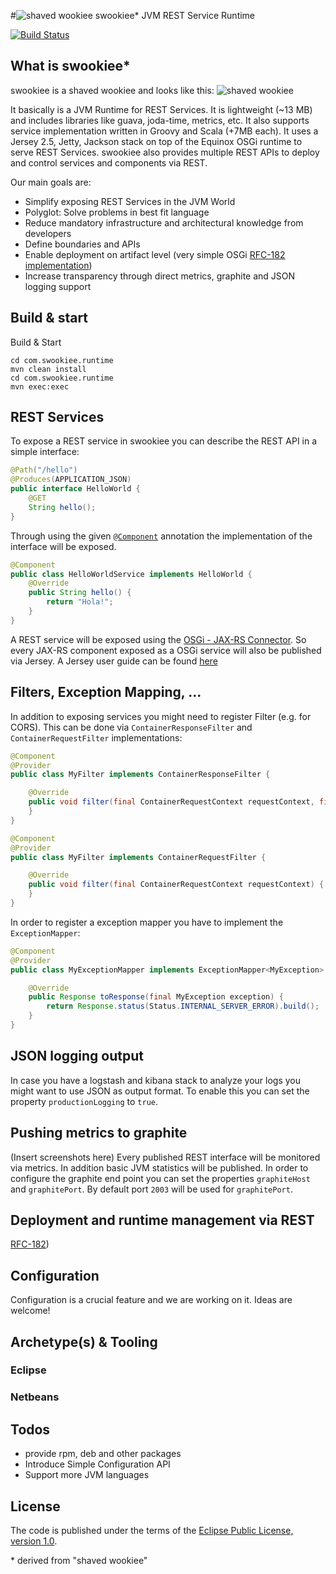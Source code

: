 #![shaved wookiee](http://www.gravatar.com/avatar/62cf8eb12029b66dfa837efa365f12b4) swookiee* JVM REST Service Runtime 

[![Build Status](https://travis-ci.org/swookiee/com.swookiee.runtime.png?branch=develop)](https://travis-ci.org/swookiee/com.swookiee.runtime)

## What is swookiee*
swookiee is a shaved wookiee and looks like this: ![shaved wookiee](http://www.gravatar.com/avatar/62cf8eb12029b66dfa837efa365f12b4?s=40)

It basically is a JVM Runtime for REST Services. It is lightweight (~13 MB) and includes libraries like guava, joda-time, metrics, etc. It also supports service implementation written in Groovy and Scala (+7MB each). It uses a Jersey 2.5, Jetty, Jackson stack on top of the Equinox OSGi runtime to serve REST Services. swookiee also provides multiple REST APIs to deploy and control services and components via REST.

Our main goals are:
* Simplify exposing REST Services in the JVM World
* Polyglot: Solve problems in best fit language
* Reduce mandatory infrastructure and architectural knowledge from developers
* Define boundaries and APIs
* Enable deployment on artifact level (very simple OSGi [RFC-182 implementation](https://github.com/osgi/design/tree/master/rfcs/rfc0182))
* Increase transparency through direct metrics, graphite and JSON logging support

## Build \& start

Build & Start
```shell
cd com.swookiee.runtime
mvn clean install
cd com.swookiee.runtime
mvn exec:exec
```

## REST Services

To expose a REST service in swookiee you can describe the REST API in a simple interface:
```java
@Path("/hello")
@Produces(APPLICATION_JSON)
public interface HelloWorld {
    @GET
    String hello();
}
```

Through using the given [`@Component`](http://www.osgi.org/javadoc/r5/cmpn/org/osgi/service/component/annotations/Component.html) annotation the implementation of the interface will be exposed.
```java
@Component
public class HelloWorldService implements HelloWorld {
    @Override
    public String hello() {
        return "Hola!";
    }
}
```

A REST service will be exposed using the [OSGi - JAX-RS Connector](https://github.com/hstaudacher/osgi-jax-rs-connector). So every JAX-RS component exposed as a OSGi service will also be published via Jersey. A Jersey user guide can be found [here](https://jersey.java.net/documentation/latest)

## Filters, Exception Mapping, ...

In addition to exposing services you might need to register Filter (e.g. for CORS). This can be done via `ContainerResponseFilter` and `ContainerRequestFilter` implementations:

```java
@Component
@Provider
public class MyFilter implements ContainerResponseFilter {

    @Override
    public void filter(final ContainerRequestContext requestContext, final ContainerResponseContext responseContext) {
    }
}
```

```java
@Component
@Provider
public class MyFilter implements ContainerRequestFilter {

    @Override
    public void filter(final ContainerRequestContext requestContext) {
    }
}
```

In order to register a exception mapper you have to implement the `ExceptionMapper`:
```java
@Component
@Provider
public class MyExceptionMapper implements ExceptionMapper<MyException> {

    @Override
    public Response toResponse(final MyException exception) {
        return Response.status(Status.INTERNAL_SERVER_ERROR).build();
    }
}

```

## JSON logging output
In case you have a logstash and kibana stack to analyze your logs you might want to use JSON as output format. To enable this you can set the property `productionLogging` to `true`.

## Pushing metrics to graphite
(Insert screenshots here)
Every published REST interface will be monitored via metrics. In addition basic JVM statistics will be published. In order to configure the graphite end point you can set the properties `graphiteHost` and `graphitePort`. By default port `2003` will be used for `graphitePort`.

## Deployment and runtime management via REST
[RFC-182](https://github.com/osgi/design/tree/master/rfcs/rfc0182))

## Configuration
Configuration is a crucial feature and we are working on it. Ideas are welcome!

## Archetype(s) & Tooling

### Eclipse

### Netbeans

## Todos
 * provide rpm, deb and other packages
 * Introduce Simple Configuration API
 * Support more JVM languages

## License
The code is published under the terms of the [Eclipse Public License, version 1.0](http://www.eclipse.org/legal/epl-v10.html).

\* derived from "shaved wookiee"
